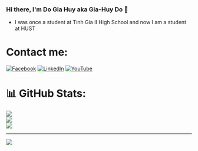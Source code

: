 ### Hi there, I'm Do Gia Huy aka Gia-Huy Do 👋

- I was once a student at Tinh Gia II High School and now I am a student at HUST


# Contact me:
[![Facebook](https://img.shields.io/badge/Facebook-%231877F2.svg?logo=Facebook&logoColor=white)](https://web.facebook.com/giahuy.do617/) [![LinkedIn](https://img.shields.io/badge/LinkedIn-%230077B5.svg?logo=linkedin&logoColor=white)](https://www.linkedin.com/in/gia-huy-do-303305273/) [![YouTube](https://img.shields.io/badge/YouTube-%23FF0000.svg?logo=YouTube&logoColor=white)](https://www.youtube.com/@huyymedia8059) 
# 📊 GitHub Stats:
![](https://github-readme-stats.vercel.app/api?username=GiaHuyJQK1706&theme=dark&hide_border=false&include_all_commits=false&count_private=false)<br/>
![](https://github-readme-streak-stats.herokuapp.com/?user=GiaHuyJQK1706&theme=dark&hide_border=false)<br/>
![](https://github-readme-stats.vercel.app/api/top-langs/?username=GiaHuyJQK1706&theme=dark&hide_border=false&include_all_commits=false&count_private=false&layout=compact)

---
[![](https://visitcount.itsvg.in/api?id=GiaHuyJQK1706&icon=0&color=0)](https://visitcount.itsvg.in)

<!-- Proudly created with GPRM ( https://gprm.itsvg.in ) -->
